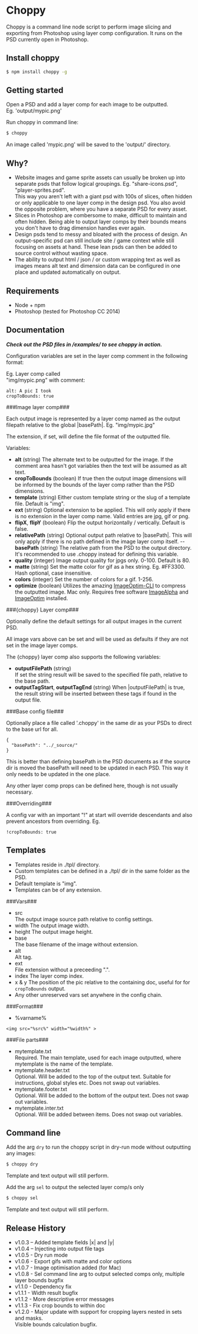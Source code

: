 Choppy
======

Choppy is a command line node script to perform image slicing and exporting from Photoshop 
using layer comp configuration. It runs on the PSD currently open in Photoshop.

Install choppy
--------------

```bash
$ npm install choppy -g
```

Getting started
---------------

Open a PSD and add a layer comp for each image to be outputted.  
Eg. 'output/mypic.png'

Run choppy in command line:
```bash
$ choppy
```

An image called 'mypic.png' will be saved to the 'output/' directory.

Why?
----

- Website images and game sprite assets can usually be broken up into separate psds that 
follow logical groupings. Eg. "share-icons.psd", "player-sprites.psd".  
This way you aren't left with a giant psd with 100s of slices, often hidden or only 
applicable to one layer comp in the design psd. You also avoid the opposite problem, where
you have a separate PSD for every asset.
- Slices in Photoshop are combersome to make, difficult to maintain and often hidden. 
Being able to output layer comps by their bounds means you don't have to drag dimension 
handles ever again.
- Design psds tend to messy and bloated with the process of design. An output-specific psd
can still include site / game context while still focusing on assets at hand. These lean 
psds can then be added to source control without wasting space.
- The ability to output html / json / or custom wrapping text as well as images means alt 
text and dimension data can be configured in one place and updated automatically on 
output. 

Requirements
------------

- Node + npm
- Photoshop (tested for Photoshop CC 2014)

Documentation
-------------

**<em>Check out the PSD files in /examples/ to see choppy in action.</em>**

Configuration variables are set in the layer comp comment in the following format:  

Eg. Layer comp called  
"img/mypic.png" with comment:
```
alt: A pic I took
cropToBounds: true
```

###Image layer comp###

Each output image is represented by a layer comp named as the output filepath relative
to the global |basePath|. Eg. "img/mypic.jpg" 

The extension, if set, will define the file format of the outputted file.

Variables:
- **alt** (string)
The alternate text to be outputted for the image. If the comment area hasn't got variables 
then the text will be assumed as alt text.
- **cropToBounds** (boolean)
If true then the output image dimensions will be informed by the bounds of the layer comp 
rather than the PSD dimensions.
- **template** (string)
Either custom template string or the slug of a template file. Default is "img".
- **ext** (string) 
Optional extension to be applied. This will only apply if there is no extension in the 
layer comp name. Valid entries are jpg, gif or png.
- **flipX**, **flipY** (boolean)
Flip the output horizontally / vertically. Default is false.
- **relativePath** (string)
Optional output path relative to |basePath|. This will only apply if there is no path
defined in the image layer comp itself.
-- **basePath**  (string)
The relative path from the PSD to the output directory. 
It's recommended to use .choppy instead for defining this variable.
- **quality** (integer)
Image output quality for jpgs only. 0-100. Default is 80.
- **matte** (string)
Set the matte color for gif as a hex string. Eg. #FF3300. Hash optional, case insensitive.
- **colors** (integer)
Set the number of colors for a gif. 1-256.
- **optimize** (boolean)
Utilizes the amazing [ImageOptim-CLI](https://github.com/JamieMason/ImageOptim-CLI) to compress the outputted image. Mac only. 
Requires free software [ImageAlpha](http://pngmini.com/) and [ImageOptim](http://imageoptim.com/) installed. 

###{choppy} Layer comp###

Optionally define the default settings for all output images in the current PSD. 

All image vars above can be set and will be used as defaults if they are not set in the image
layer comps.

The {choppy} layer comp also supports the following variables:
- **outputFilePath** (string)  
If set the string result will be saved to the specified file path, relative to the base path.
- **outputTagStart**, **outputTagEnd** (string)
When |outputFilePath| is true, the result string will be inserted between
these tags if found in the output file. 

###Base config file###

Optionally place a file called '.choppy' in the same dir as your PSDs to direct to the base
url for all. 

```
{
  "basePath": "../_source/"
}
```
This is better than defining basePath in the PSD documents as if the source dir is 
moved the basePath will need to be updated in each PSD. This way it only needs to be 
updated in the one place.

Any other layer comp props can be defined here, though is not usually necessary.

###Overriding###

A config var with an important "!" at start will override descendants and also prevent ancestors from
overriding. Eg.
```
!cropToBounds: true
```

Templates
---------

- Templates reside in ./tpl/ directory.
- Custom templates can be defined in a ./tpl/ dir in the same folder as the PSD.
- Default template is "img".
- Templates can be of any extension.

###Vars###
- src  
The output image source path relative to config settings.
- width
The output image width.
- height
The output image height.
- base  
The base filename of the image without extension.
- alt  
Alt tag.
- ext  
File extension without a preceeding ".".
- index
The layer comp index.
- x & y
The position of the pic relative to the containing doc, useful for for `cropToBounds` output. 
- Any other unreserved vars set anywhere in the config chain.

###Format###
- %varname%
```
<img src="%src%" width="%width%" >
```

###File parts###
- mytemplate.txt  
Required. The main template, used for each image outputted, where mytemplate is the 
name of the template.
- mytemplate.header.txt  
Optional. Will be added to the top of the output text. Suitable for instructions, global
styles etc. Does not swap out variables.
- mytemplate.footer.txt   
Optional. Will be added to the bottom of the output text. Does not swap out variables.
- mytemplate.inter.txt  
Optional. Will be added between items. Does not swap out variables.

Command line
------------

Add the arg `dry` to run the choppy script in dry-run mode without outputting any images:
```bash
$ choppy dry
```
Template and text output will still perform.

Add the arg `sel` to output the selected layer comp/s only
```bash
$ choppy sel
```
Template and text output will still perform.


## Release History
- v1.0.3 – Added template fields |x| and |y|
- v1.0.4 – Injecting into output file tags
- v1.0.5 - Dry run mode
- v1.0.6 - Export gifs with matte and color options
- v1.0.7 - Image optimisation added (for Mac)
- v1.0.8 - Sel command line arg to output selected comps only, multiple layer bounds bugfix
- v1.1.0 - Dependency fix
- v1.1.1 - Width result bugfix
- v1.1.2 - More descriptive error messages
- v1.1.3 - Fix crop bounds to within doc
- v1.2.0 - Major update with support for cropping layers nested in sets and masks.  
Visible bounds calculation bugfix.